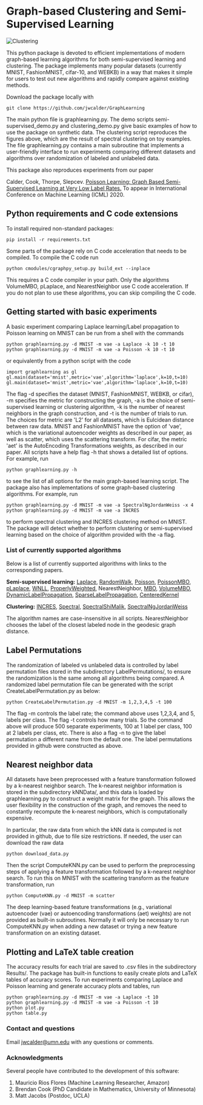 # Graph-based Clustering and Semi-Supervised Learning

![Clustering](images/clustering.png)

This python package is devoted to efficient implementations of modern graph-based learning algorithms for both semi-supervised learning and clustering. The package implements many popular datasets (currently MNIST, FashionMNIST, cifar-10, and WEBKB) in a way that makes it simple for users to test out new algorithms and rapidly compare against existing methods.

Download the package locally with 

```
git clone https://github.com/jwcalder/GraphLearning
```

The main python file is graphlearning.py. The demo scripts semi-supervised_demo.py and clustering_demo.py give basic examples of how to use the package on synthetic data. The clustering script reproduces the figures above, which are the result of spectral clustering on toy examples. The file graphlearning.py contains a main subroutine that implements a user-friendly interface to run experiments comparing different datasets and algorithms over randomization of labeled and unlabeled data.

This package also reproduces experiments from our paper

Calder, Cook, Thorpe, Slepcev. [Poisson Learning: Graph Based Semi-Supervised Learning at Very Low Label Rates.](https://arxiv.org/abs/2006.11184) To appear in International Conference on Machine Learning (ICML) 2020. 

## Python requirements and C code extensions

To install required non-standard packages:

```
pip install -r requirements.txt
```

Some parts of the package rely on C code acceleration that needs to be compiled. To compile the C code run

```
python cmodules/cgraphpy_setup.py build_ext --inplace
```

This requires a C code compiler in your path. Only the algorithms VolumeMBO, pLaplace, and NearestNeighbor use C code acceleration. If you do not plan to use these algorithms, you can skip compiling the C code.

## Getting started with basic experiments

A basic experiment comparing Laplace learning/Label propagation to Poisson learning on MNIST can be run from a shell with the commands

```
python graphlearning.py -d MNIST -m vae -a Laplace -k 10 -t 10
python graphlearning.py -d MNIST -m vae -a Poisson -k 10 -t 10
```

or equivalently from a python script with the code

```
import graphlearning as gl
gl.main(dataset='mnist',metric='vae',algorithm='laplace',k=10,t=10)
gl.main(dataset='mnist',metric='vae',algorithm='laplace',k=10,t=10)
```

The flag -d specifies the dataset (MNIST, FashionMNIST, WEBKB, or cifar), -m specifies the metric for constructing the graph, -a is the choice of semi-supervised learning or clustering algorithm, -k is the number of nearest neighbors in the graph construction, and -t is the number of trials to run. The choices for metric are 'L2' for all datasets, which is Eulcidean distance between raw data. MNIST and FashionMNIST have the option of 'vae', which is the variational autoencoder weights as described in our paper, as well as scatter, which uses the scattering transform. For cifar, the metric 'aet' is the AutoEncoding Transformations weights, as described in our paper. All scripts have a help flag -h that shows a detailed list of options. For example, run

```
python graphlearning.py -h
```

to see the list of all options for the main graph-based learning script. The package also has implementations of some graph-based clustering algorithms. For example, run 

```
python graphlearning.py -d MNIST -m vae -a SpectralNgJordanWeiss -x 4
python graphlearning.py -d MNIST -m vae -a INCRES
```

to perform spectral clustering and INCRES clustering method on MNIST. The package will detect whether to perform clustering or semi-supervised learning based on the choice of algorithm provided with the -a flag.

### List of currently supported algorithms

Below is a list of currently supported algorithms with links to the corresponding papers.

**Semi-supervised learning:** [Laplace](https://www.aaai.org/Papers/ICML/2003/ICML03-118.pdf), [RandomWalk](https://link.springer.com/chapter/10.1007/978-3-540-28649-3_29), [Poisson](https://arxiv.org/abs/2006.11184), [PoissonMBO](https://arxiv.org/abs/2006.11184), [pLaplace](https://arxiv.org/abs/1901.05031), [WNLL](https://link.springer.com/article/10.1007/s10915-017-0421-z), [ProperlyWeighted](https://arxiv.org/abs/1810.04351), NearestNeighbor, [MBO](https://ieeexplore.ieee.org/abstract/document/6714564), [VolumeMBO](https://link.springer.com/chapter/10.1007/978-3-319-58771-4_27), [DynamicLabelPropagation](https://www.sciencedirect.com/science/article/abs/pii/S0031320315003738), [SparseLabelPropagation](https://arxiv.org/abs/1612.01414), [CenteredKernel](https://romaincouillet.hebfree.org/docs/conf/SSL_ICML18.pdf)


**Clustering:** [INCRES](https://link.springer.com/chapter/10.1007/978-3-319-91274-5_9), [Spectral](https://link.springer.com/article/10.1007/s11222-007-9033-z), [SpectralShiMalik](https://ieeexplore.ieee.org/abstract/document/868688), [SpectralNgJordanWeiss](http://papers.nips.cc/paper/2092-on-spectral-clustering-analysis-and-an-algorithm.pdf)

The algorithm names are case-insensitive in all scripts. NearestNeighbor chooses the label of the closest labeled node in the geodesic graph distance.


## Label Permutations

The randomization of labeled vs unlabeled data is controlled by label permutation files stored in the subdirectory LabelPermutations/, to ensure the randomization is the same among all algorithms being compared. A randomized label permutation file can be generated with the script CreateLabelPermutation.py as below:

```
python CreateLabelPermutation.py -d MNIST -m 1,2,3,4,5 -t 100
```

The flag -m controls the label rate; the command above uses 1,2,3,4, and 5, labels per class. The flag -t controls how many trials. So the command above will produce 500 separate experiments, 100 at 1 label per class, 100 at 2 labels per class, etc. There is also a flag -n to give the label permutation a different name from the default one. The label permutations provided in github were constructed as above.

## Nearest neighbor data

All datasets have been preprocessed with a feature transformation followed by a k-nearest neighbor search. The k-nearest neighbor information is stored in the subdirectory kNNData/, and this data is loaded by graphlearning.py to construct a weight matrix for the graph. This allows the user flexibility in the construction of the graph, and removes the need to constantly recompute the k-nearest neighbors, which is computationally expensive.

In particular, the raw data from which the kNN data is computed is not provided in github, due to file size restrictions. If needed, the user can download the raw data

```
python download_data.py
```

Then the script ComputeKNN.py can be used to perform the preprocessing steps of applying a feature transformation followed by a k-nearest neighbor search. To run this on MNIST with the scattering transform as the feature transformation, run 

```
python ComputeKNN.py -d MNIST -m scatter
```

The deep learning-based feature transformations (e.g., variational autoencoder (vae) or autoencoding transformations (aet) weights) are not provided as built-in subroutines. Normally it will only be necessary to run ComputeKNN.py when adding a new dataset or trying a new feature transformation on an existing dataset.


## Plotting and LaTeX table creation

The accuracy results for each trial are saved to .csv files in the subdirectory Results/. The package has built-in functions to easily create plots and LaTeX tables of accuracy scores. To run experiments comparing Laplace and Poisson learning and generate accuracy plots and tables, run

```
python graphlearning.py -d MNIST -m vae -a Laplace -t 10
python graphlearning.py -d MNIST -m vae -a Poisson -t 10
python plot.py
python table.py
```

### Contact and questions


Email <jwcalder@umn.edu> with any questions or comments.

### Acknowledgments

Several people have contributed to the development of this software:

1. Mauricio Rios Flores (Machine Learning Researcher, Amazon)
2. Brendan Cook (PhD Candidate in Mathematics, University of Minnesota)
3. Matt Jacobs (Postdoc, UCLA)

